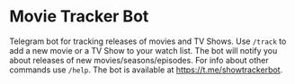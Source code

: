 # Movie Tracker Bot

Telegram bot for tracking releases of movies and TV Shows.
Use `/track` to add a new movie or a TV Show to your watch list.
The bot will notify you about releases of new movies/seasons/episodes.
For info about other commands use `/help`. The bot is available at
https://t.me/showtrackerbot.
